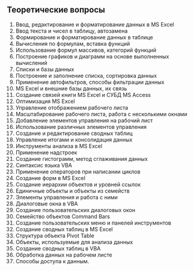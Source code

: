 Теоретические вопросы
------------------------------------

1. Ввод, редактирование и форматирование данных в MS Excel
2. Ввод текста и чисел в таблицу, автозамена
3. Формирование и форматирование данных в таблице
4. Вычисления по формулам,  вставка функций
5. Использование формул массивов, категорий функций
6. Построение графиков и диаграмм на основе выполненных вычислений
7. Списки и базы данных
8. Построение и заполнение списка, сортировка данных
9. Применение автофильтров, способы фильтрации данных
10. MS Excel и внешние базы данных, их связь
11. Создание связей книги  MS Excel и СУБД MS Access
12. Оптимизация MS Excel
13. Управление отображением рабочего листа
14. Масштабирование рабочего листа, работа с несколькими окнами
15. Добавление элементов управления на рабочий лист
16. Использование различных элементов управления
17. Создание и редактирование сводных таблиц
18. Управление итогами и консолидация данных
19. Инструменты анализа в MS Excel
20. Применение надстроек
21. Создание гистограмм, метод сглаживания данных
22. Синтаксис языка VBA
23. Применение операторов при написании циклов
24. Создание форм в MS Excel
25. Создание иерархии объектов и уровней ссылок
26. Единичные объекты и объекты из семейств
27. Элементы управления и работа с ними
28. Диалоговые окна в VBA
29. Создание пользовательских диалоговых окон
30. Семейство объектов Command Bars
31. Создание пользовательских меню и панелей инструментов
32. Создание сводных таблиц в MS Excel
33. Структура объекта Pivot Table
34. Объекты, используемые для анализа данных
35. Создание сводных таблиц в VBA
36. Обработка данных на рабочем листе
37. Способы доступа к данным. 
